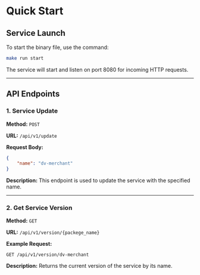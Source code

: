 # Quick Start

## Service Launch

To start the binary file, use the command:

```sh
make run start
```

The service will start and listen on port 8080 for incoming HTTP requests.

---

## API Endpoints

### 1. Service Update

**Method:** `POST`

**URL:** `/api/v1/update`

**Request Body:**
```json
{
    "name": "dv-merchant"
}
```

**Description:** This endpoint is used to update the service with the specified name.

---

### 2. Get Service Version

**Method:** `GET`

**URL:** `/api/v1/version/{packege_name}`

**Example Request:**
```
GET /api/v1/version/dv-merchant
```


**Description:** Returns the current version of the service by its name.

